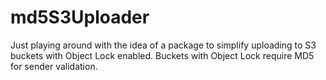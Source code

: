 # md5S3Uploader
Just playing around with the idea of a package to simplify uploading to S3 buckets with Object Lock enabled. Buckets with Object Lock require MD5 for sender validation. 